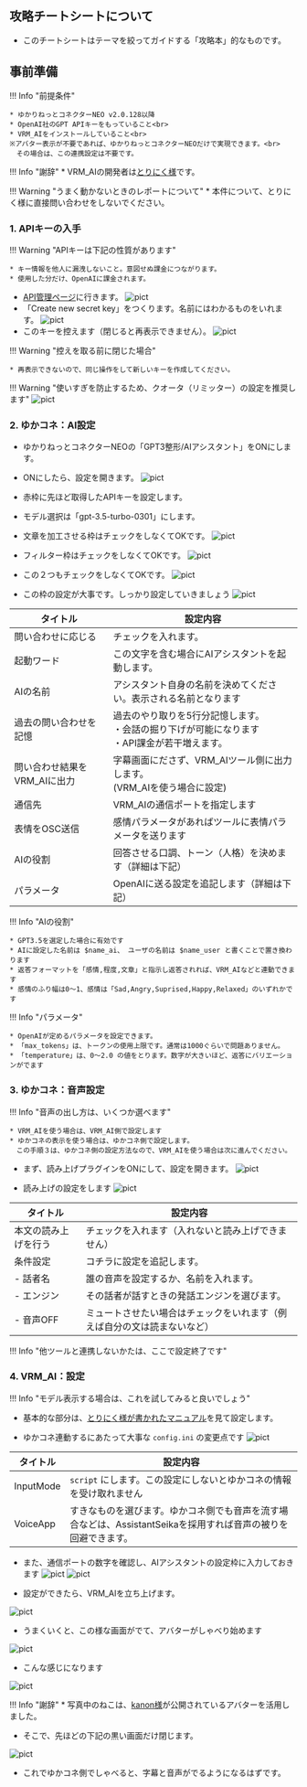 ## 攻略チートシートについて

* このチートシートはテーマを絞ってガイドする「攻略本」的なものです。

## 事前準備

!!! Info "前提条件"

    * ゆかりねっとコネクターNEO v2.0.128以降
    * OpenAI社のGPT APIキーをもっていること<br>
    * VRM_AIをインストールしていること<br>
    ※アバター表示が不要であれば、ゆかりねっとコネクターNEOだけで実現できます。<br>
    　その場合は、この連携設定は不要です。

!!! Info "謝辞"
    * VRM_AIの開発者は[とりにく様](https://note.com/tori29umai/n/n81f3dd2343f3)です。

!!! Warning "うまく動かないときのレポートについて"
    * 本件について、とりにく様に直接問い合わせをしないでください。

### 1. APIキーの入手

!!! Warning "APIキーは下記の性質があります"

    * キー情報を他人に漏洩しないこと。意図せぬ課金につながります。
    * 使用した分だけ、OpenAIに課金されます。

* [API管理ページ](https://platform.openai.com/account/api-keys)に行きます。
![pict](./images/cs_aiassistant_p1.png)
* 「Create new secret key」をつくります。名前にはわかるものをいれます。
![pict](./images/cs_aiassistant_p2.png)
* このキーを控えます（閉じると再表示できません）。
![pict](./images/cs_aiassistant_p3.png)

!!! Warning "控えを取る前に閉じた場合"

    * 再表示できないので、同じ操作をして新しいキーを作成してください。
    
!!! Warning "使いすぎを防止するため、クオータ（リミッター）の設定を推奨します"
![pict](./images/cs_aiassistant_p4.png)

### 2. ゆかコネ：AI設定

* ゆかりねっとコネクターNEOの「GPT3整形/AIアシスタント」をONにします。
* ONにしたら、設定を開きます。
![pict](./images/cs_aiassistant_p5.png)

* 赤枠に先ほど取得したAPIキーを設定します。
* モデル選択は「gpt-3.5-turbo-0301」にします。
* 文章を加工させる枠はチェックをしなくてOKです。
![pict](./images/cs_aiassistant_p6.png)

* フィルター枠はチェックをしなくてOKです。
![pict](./images/cs_aiassistant_p7.png)

* この２つもチェックをしなくてOKです。
![pict](./images/cs_aiassistant_p8.png)

* この枠の設定が大事です。しっかり設定していきましょう
![pict](./images/cs_aiassistant_p9.png)

|タイトル          |設定内容                                         |
|------------------|------------------------------------------------|
|問い合わせに応じる|チェックを入れます。                            |
|起動ワード        |この文字を含む場合にAIアシスタントを起動します。|
|AIの名前          |アシスタント自身の名前を決めてください。表示される名前となります|
|過去の問い合わせを記憶|過去のやり取りを5行分記憶します。<br>・会話の掘り下げが可能になります<br>・API課金が若干増えます。|
|問い合わせ結果をVRM_AIに出力| 字幕画面にださず、VRM_AIツール側に出力します。<br>(VRM_AIを使う場合に設定)|
|通信先            |VRM_AIの通信ポートを指定します                 |
|表情をOSC送信     |感情パラメータがあればツールに表情パラメータを送ります|
|AIの役割          |回答させる口調、トーン（人格）を決めます（詳細は下記）|
|パラメータ        |OpenAIに送る設定を追記します（詳細は下記）|

!!! Info "AIの役割"

    * GPT3.5を選定した場合に有効です
    * AIに設定した名前は $name_ai、 ユーザの名前は $name_user と書くことで置き換わります
    * 返答フォーマットを「感情,程度,文章」と指示し返答されれば、VRM_AIなどと連動できます
    * 感情のふり幅は0～1、感情は「Sad,Angry,Suprised,Happy,Relaxed」のいずれかです

!!! Info "パラメータ"

    * OpenAIが定めるパラメータを設定できます。
    * 「max_tokens」は、トークンの使用上限です。通常は1000ぐらいで問題ありません。
    * 「temperature」は、0～2.0 の値をとります。数字が大きいほど、返答にバリエーションがでます

### 3. ゆかコネ：音声設定

!!! Info "音声の出し方は、いくつか選べます"

    * VRM_AIを使う場合は、VRM_AI側で設定します
    * ゆかコネの表示を使う場合は、ゆかコネ側で設定します。
    　この手順３は、ゆかコネ側の設定方法なので、VRM_AIを使う場合は次に進んでください。

* まず、読み上げプラグインをONにして、設定を開きます。
![pict](./images/cs_aiassistant_p10.png)

* 読み上げの設定をします
![pict](./images/cs_aiassistant_p11.png)

|タイトル          |設定内容                                         |
|------------------|------------------------------------------------|
|本文の読み上げを行う|チェックを入れます（入れないと読み上げできません） |
|条件設定         |コチラに設定を追記します。|
| - 話者名        |誰の音声を設定するか、名前を入れます。 |
| - エンジン      |その話者が話すときの発話エンジンを選びます。 |
| - 音声OFF       |ミュートさせたい場合はチェックをいれます（例えば自分の文は読まないなど） |

!!! Info "他ツールと連携しないかたは、ここで設定終了です"

### 4. VRM_AI：設定

!!! Info "モデル表示する場合は、これを試してみると良いでしょう"

* 基本的な部分は、[とりにく様が書かれたマニュアル](https://discord.com/channels/539815056939024386/1095290750838771713/1097119217003806720)を見て設定します。

* ゆかコネ連動するにあたって大事な `config.ini` の変更点です
![pict](./images/cs_aiassistant_p12.png)

|タイトル          |設定内容                                         |
|------------------|------------------------------------------------|
|InputMode| `script` にします。この設定にしないとゆかコネの情報を受け取れません|
|VoiceApp| すきなものを選びます。ゆかコネ側でも音声を流す場合などは、AssistantSeikaを採用すれば音声の被りを回避できます。|

* また、通信ポートの数字を確認し、AIアシスタントの設定枠に入力しておきます
![pict](./images/cs_aiassistant_p13.png)
![pict](./images/cs_aiassistant_p14.png)

* 設定ができたら、VRM_AIを立ち上げます。

![pict](./images/cs_aiassistant_p15.png)

* うまくいくと、この様な画面がでて、アバターがしゃべり始めます

![pict](./images/cs_aiassistant_p16.png)

* こんな感じになります

![pict](./images/cs_aiassistant_p17.png)

!!! Info "謝辞"
    * 写真中のねこは、[kanon様](https://booth.pm/ja/items/4634543)が公開されているアバターを活用しました。

* そこで、先ほどの下記の黒い画面だけ閉じます。

![pict](./images/cs_aiassistant_p16.png)

* これでゆかコネ側でしゃべると、字幕と音声がでるようになるはずです。
